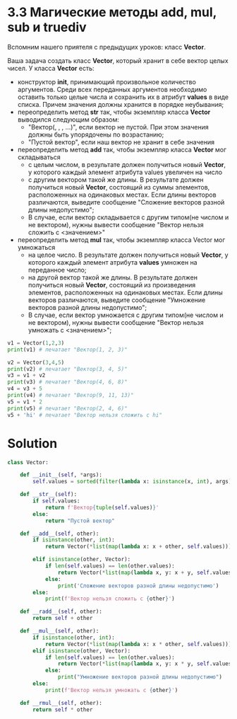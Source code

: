 # 3.3 Магические методы __add__, __mul__, __sub__ и __truediv__
Вспомним нашего приятеля с предыдущих уроков: класс **Vector**. 

Ваша задача создать класс **Vector**, который хранит в себе вектор целых чисел.  У класса **Vector** есть:

* конструктор **__init__**, принимающий произвольное количество аргументов. Среди всех переданных аргументов необходимо оставить только целые числа и сохранить их в атрибут **values** в виде списка. Причем значения должны хранится в порядке неубывания; 
* переопределить метод **__str__** так, чтобы экземпляр класса **Vector** выводился следующим образом: 
  * "Вектор(<value1>, <value2>, <value3>, ...)", если вектор не пустой. При этом значения должны быть упорядочены по возрастанию;
  * "Пустой вектор", если наш вектор не хранит в себе значения
* переопределить метод **__add__** так, чтобы экземпляр класса **Vector** мог складываться
  * с целым числом, в результате должен получиться новый **Vector**, у которого каждый элемент атрибута values увеличен на число
  * с другим вектором такой же длины. В результате должен получиться новый **Vector**, состоящий из суммы элементов, расположенных на одинаковых местах. Если длины векторов различаются, выведите сообщение "Сложение векторов разной длины недопустимо";
  * В случае, если вектор складывается с другим типом(не числом и не вектором), нужны вывести сообщение "Вектор нельзя сложить с <значением>"
* переопределить метод **__mul__** так, чтобы экземпляр класса Vector мог умножаться
  * на целое число. В результате должен получиться новый **Vector**, у которого каждый элемент атрибута **values** умножен на переданное число;
  * на другой вектор такой же длины. В результате должен получиться новый **Vector**, состоящий из произведения элементов, расположенных на одинаковых местах. Если длины векторов различаются, выведите сообщение "Умножение векторов разной длины недопустимо";
  * В случае, если вектор умножается с другим типом(не числом и не вектором), нужны вывести сообщение "Вектор нельзя умножать с <значением>";
```python
v1 = Vector(1,2,3)
print(v1) # печатает "Вектор(1, 2, 3)"

v2 = Vector(3,4,5)
print(v2) # печатает "Вектор(3, 4, 5)"
v3 = v1 + v2
print(v3) # печатает "Вектор(4, 6, 8)"
v4 = v3 + 5
print(v4) # печатает "Вектор(9, 11, 13)"
v5 = v1 * 2
print(v5) # печатает "Вектор(2, 4, 6)"
v5 + 'hi' # печатает "Вектор нельзя сложить с hi"
```

# Solution
```python
class Vector:

    def __init__(self, *args):
        self.values = sorted(filter(lambda x: isinstance(x, int), args))

    def __str__(self):
        if self.values:
            return f'Вектор{tuple(self.values)}'
        else:
            return "Пустой вектор"

    def __add__(self, other):
        if isinstance(other, int):
            return Vector(*list(map(lambda x: x + other, self.values)))

        elif isinstance(other, Vector):
            if len(self.values) == len(other.values):
                return Vector(*list(map(lambda x, y: x + y, self.values, other.values)))
            else:
                print('Сложение векторов разной длины недопустимо')
        else:
            print(f'Вектор нельзя сложить с {other}')

    def __radd__(self, other):
        return self + other

    def __mul__(self, other):
        if isinstance(other, int):
            return Vector(*list(map(lambda x: x * other, self.values)))
        elif isinstance(other, Vector):
            if len(self.values) == len(other.values):
                return Vector(*list(map(lambda x, y: x * y, self.values, other.values)))
            else:
                print("Умножение векторов разной длины недопустимо")
        else:
            print(f'Вектор нельзя умножать с {other}')

    def __rmul__(self, other):
        return self * other

```